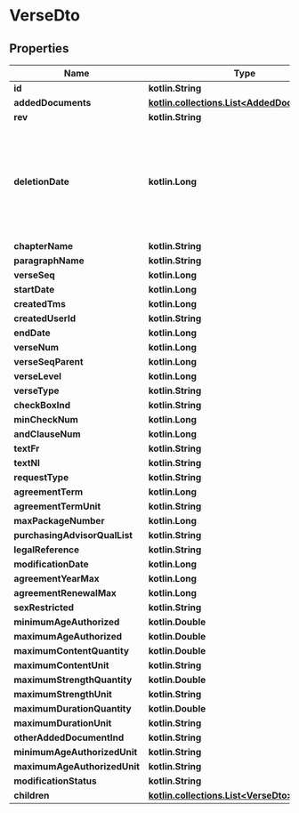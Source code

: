 
# VerseDto

## Properties
Name | Type | Description | Notes
------------ | ------------- | ------------- | -------------
**id** | **kotlin.String** |  | 
**addedDocuments** | [**kotlin.collections.List&lt;AddedDocumentDto&gt;**](AddedDocumentDto.md) |  | 
**rev** | **kotlin.String** |  |  [optional]
**deletionDate** | **kotlin.Long** | hard delete (unix epoch in ms) timestamp of the object. Filled automatically when deletePatient is called. |  [optional]
**chapterName** | **kotlin.String** |  |  [optional]
**paragraphName** | **kotlin.String** |  |  [optional]
**verseSeq** | **kotlin.Long** |  |  [optional]
**startDate** | **kotlin.Long** |  |  [optional]
**createdTms** | **kotlin.Long** |  |  [optional]
**createdUserId** | **kotlin.String** |  |  [optional]
**endDate** | **kotlin.Long** |  |  [optional]
**verseNum** | **kotlin.Long** |  |  [optional]
**verseSeqParent** | **kotlin.Long** |  |  [optional]
**verseLevel** | **kotlin.Long** |  |  [optional]
**verseType** | **kotlin.String** |  |  [optional]
**checkBoxInd** | **kotlin.String** |  |  [optional]
**minCheckNum** | **kotlin.Long** |  |  [optional]
**andClauseNum** | **kotlin.Long** |  |  [optional]
**textFr** | **kotlin.String** |  |  [optional]
**textNl** | **kotlin.String** |  |  [optional]
**requestType** | **kotlin.String** |  |  [optional]
**agreementTerm** | **kotlin.Long** |  |  [optional]
**agreementTermUnit** | **kotlin.String** |  |  [optional]
**maxPackageNumber** | **kotlin.Long** |  |  [optional]
**purchasingAdvisorQualList** | **kotlin.String** |  |  [optional]
**legalReference** | **kotlin.String** |  |  [optional]
**modificationDate** | **kotlin.Long** |  |  [optional]
**agreementYearMax** | **kotlin.Long** |  |  [optional]
**agreementRenewalMax** | **kotlin.Long** |  |  [optional]
**sexRestricted** | **kotlin.String** |  |  [optional]
**minimumAgeAuthorized** | **kotlin.Double** |  |  [optional]
**maximumAgeAuthorized** | **kotlin.Double** |  |  [optional]
**maximumContentQuantity** | **kotlin.Double** |  |  [optional]
**maximumContentUnit** | **kotlin.String** |  |  [optional]
**maximumStrengthQuantity** | **kotlin.Double** |  |  [optional]
**maximumStrengthUnit** | **kotlin.String** |  |  [optional]
**maximumDurationQuantity** | **kotlin.Double** |  |  [optional]
**maximumDurationUnit** | **kotlin.String** |  |  [optional]
**otherAddedDocumentInd** | **kotlin.String** |  |  [optional]
**minimumAgeAuthorizedUnit** | **kotlin.String** |  |  [optional]
**maximumAgeAuthorizedUnit** | **kotlin.String** |  |  [optional]
**modificationStatus** | **kotlin.String** |  |  [optional]
**children** | [**kotlin.collections.List&lt;VerseDto&gt;**](VerseDto.md) |  |  [optional]



